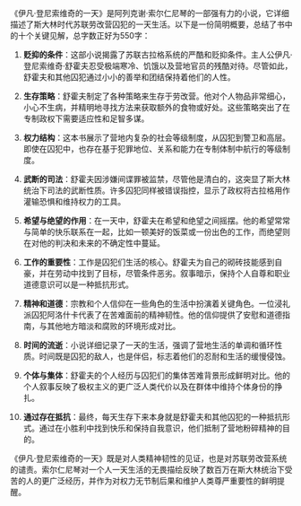 《伊凡·登尼索维奇的一天》是阿列克谢·索尔仁尼琴的一部强有力的小说，它详细描述了斯大林时代苏联劳改营囚犯的一天生活。以下是一份简明概要，总结了书中的十个关键见解，总字数正好为550字：

1. **贬抑的条件**：这部小说揭露了苏联古拉格系统的严酷和贬抑条件。主人公伊凡·登尼索维奇·舒霍夫忍受极端寒冷、饥饿以及营地官员的残酷对待。尽管如此，舒霍夫和其他囚犯通过小小的善举和团结保持着他们的人性。

2. **生存策略**：舒霍夫制定了各种策略来生存于劳改营。他对个人物品非常细心，小心不生病，并精明地寻找方法来获取额外的食物或好处。这些策略突出了在专制政权下需要适应性和足智多谋。

3. **权力结构**：这本书展示了营地内复杂的社会等级制度，从囚犯到警卫和高层。即使在囚犯中，也存在基于犯罪地位、关系和能力在专制体制中航行的等级制度。

4. **武断的司法**：舒霍夫因涉嫌间谍罪被监禁，尽管他是清白的，这突显了斯大林统治下司法的武断性质。许多囚犯同样被错误指控，显示了政权将古拉格用作灌输恐惧和维持权力的工具。

5. **希望与绝望的作用**：在一天中，舒霍夫在希望和绝望之间摇摆。他的希望常常与简单的快乐联系在一起，比如一顿美好的饭菜或一份出色的工作，而绝望则在对他的判决和未来的不确定性中蔓延。

6. **工作的重要性**：工作是囚犯们生活的核心。舒霍夫为自己的砌砖技能感到自豪，并在劳动中找到了目标，尽管条件恶劣。叙事暗示，保持个人自尊和职业道德意识可以是一种抵抗形式。

7. **精神和道德**：宗教和个人信仰在一些角色的生活中扮演着关键角色。一位浸礼派囚犯阿洛什卡代表了在苦难面前的精神韧性。他的信仰提供了安慰和道德指南，与其他地方暗淡和腐败的环境形成对比。

8. **时间的流逝**：小说详细记录了一天的生活，强调了营地生活的单调和循环性质。时间既是囚犯的敌人，也是伴侣，标志着他们的忍耐和生活的缓慢侵蚀。

9. **个体与集体**：舒霍夫的个人经历与囚犯们的集体苦难背景形成鲜明对比。他的个人叙事反映了极权主义的更广泛人类代价以及在群体中维持个体身份的挣扎。

10. **通过存在抵抗**：最终，每天生存下来本身就是舒霍夫和其他囚犯的一种抵抗形式。通过在小胜利中找到快乐和保持自我意识，他们抵制了营地粉碎精神的目的。

《伊凡·登尼索维奇的一天》既是对人类精神韧性的见证，也是对苏联劳改营系统的谴责。索尔仁尼琴对一个人一天生活的无畏描绘反映了数百万在斯大林统治下受苦的人的更广泛经历，并作为对权力无节制后果和维护人类尊严重要性的鲜明提醒。